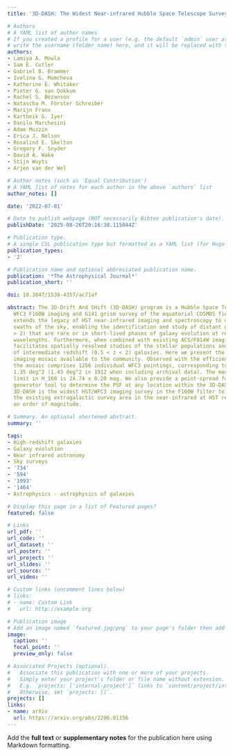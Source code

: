 ```yaml
---
title: '3D-DASH: The Widest Near-infrared Hubble Space Telescope Survey'

# Authors
# A YAML list of author names
# If you created a profile for a user (e.g. the default `admin` user at `content/authors/admin/`), 
# write the username (folder name) here, and it will be replaced with their full name and linked to their profile.
authors:
- Lamiya A. Mowla
- Sam E. Cutler
- Gabriel B. Brammer
- Ivelina G. Momcheva
- Katherine E. Whitaker
- Pieter G. van Dokkum
- Rachel S. Bezanson
- Natascha M. Förster Schreiber
- Marijn Franx
- Kartheik G. Iyer
- Danilo Marchesini
- Adam Muzzin
- Erica J. Nelson
- Rosalind E. Skelton
- Gregory F. Snyder
- David A. Wake
- Stijn Wuyts
- Arjen van der Wel

# Author notes (such as 'Equal Contribution')
# A YAML list of notes for each author in the above `authors` list
author_notes: []

date: '2022-07-01'

# Date to publish webpage (NOT necessarily Bibtex publication's date).
publishDate: '2025-08-26T20:16:38.115044Z'

# Publication type.
# A single CSL publication type but formatted as a YAML list (for Hugo requirements).
publication_types:
- '2'

# Publication name and optional abbreviated publication name.
publication: '*The Astrophysical Journal*'
publication_short: ''

doi: 10.3847/1538-4357/ac71af

abstract: The 3D-Drift And SHift (3D-DASH) program is a Hubble Space Telescope (HST)
  WFC3 F160W imaging and G141 grism survey of the equatorial COSMOS field. 3D-DASH
  extends the legacy of HST near-infrared imaging and spectroscopy to degree-scale
  swaths of the sky, enabling the identification and study of distant galaxies (z
  > 2) that are rare or in short-lived phases of galaxy evolution at rest-frame optical
  wavelengths. Furthermore, when combined with existing ACS/F814W imaging, the program
  facilitates spatially resolved studies of the stellar populations and dust content
  of intermediate redshift (0.5 < z < 2) galaxies. Here we present the reduced F160W
  imaging mosaic available to the community. Observed with the efficient DASH technique,
  the mosaic comprises 1256 individual WFC3 pointings, corresponding to an area of
  1.35 deg^2 (1.43 deg^2 in 1912 when including archival data). The median 5σ point-source
  limit in H_160 is 24.74 ± 0.20 mag. We also provide a point-spread function (PSF)
  generator tool to determine the PSF at any location within the 3D-DASH footprint.
  3D-DASH is the widest HST/WFC3 imaging survey in the F160W filter to date, increasing
  the existing extragalactic survey area in the near-infrared at HST resolution by
  an order of magnitude.

# Summary. An optional shortened abstract.
summary: ''

tags:
- High-redshift galaxies
- Galaxy evolution
- Near infrared astronomy
- Sky surveys
- '734'
- '594'
- '1093'
- '1464'
- Astrophysics - astrophysics of galaxies

# Display this page in a list of Featured pages?
featured: false

# Links
url_pdf: ''
url_code: ''
url_dataset: ''
url_poster: ''
url_project: ''
url_slides: ''
url_source: ''
url_video: ''

# Custom links (uncomment lines below)
# links:
# - name: Custom Link
#   url: http://example.org

# Publication image
# Add an image named `featured.jpg/png` to your page's folder then add a caption below.
image:
  caption: ''
  focal_point: ''
  preview_only: false

# Associated Projects (optional).
#   Associate this publication with one or more of your projects.
#   Simply enter your project's folder or file name without extension.
#   E.g. `projects: ['internal-project']` links to `content/project/internal-project/index.md`.
#   Otherwise, set `projects: []`.
projects: []
links:
- name: arXiv
  url: https://arxiv.org/abs/2206.01156
---
```


Add the **full text** or **supplementary notes** for the publication here using Markdown formatting.
